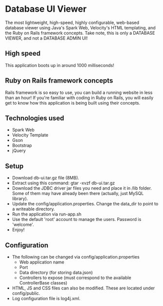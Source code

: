 # Database UI Viewer

The most lightweight, high-speed, highly configurable, web-based database viewer using Java's Spark Web,
Velocity's HTML templating, and the Ruby on Rails framework concepts.
Take note, this is only a DATABASE VIEWER, and not a DATABASE ADMIN UI!

## High speed
This application boots up in around 1000 milliseconds!

## Ruby on Rails framework concepts
Rails framework is so easy to use, you can build a running website in less than an hour! If you're familiar with coding in Ruby on Rails, you will easily get to know how this application is being built using their concepts.

## Technologies used
- Spark Web
- Velocity Template
- Gson
- Bootstrap
- jQuery

## Setup
- Download db-ui.tar.gz file (8MB).
- Extract using this command: gtar -xvzf db-ui.tar.gz
- Download the JDBC driver jar files you need and place it in /lib folder. Some of them may have already been there (actually, just MySQL library).
- Update the config/application.properties. Change the data_dir to point to a writeable directory.
- Run the application via run-app.sh
- Use the default 'root' account to manage the users. Password is 'welcome'.
- Enjoy!

## Configuration
- The following can be changed via config/application.properties
  - Web application name
  - Port
  - Data directory (for storing data.json)
  - Controllers to expose (must correspond to the available ControllerBase classes)
- HTML, JS and CSS files can also be modified. These are located under config/public.
- Log configuration file is log4j.xml.
